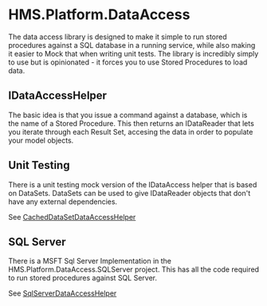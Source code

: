 ﻿# HMS.Platform.DataAccess
The data access library is designed to make it simple to run stored procedures against a SQL database in a running service, while also making it easier to Mock that when writing unit tests.
The library is incredibly simply to use but is opinionated - it forces you to use Stored Procedures to load data. 


## IDataAccessHelper
The basic idea is that you issue a command against a database, which is the name of a Stored Procedure. 
This then returns an IDataReader that lets you iterate through each Result Set, accesing the data in order to populate your model objects.

## Unit Testing
There is a unit testing mock version of the IDataAccess helper that is based on DataSets.
DataSets can be used to give IDataReader objects that don't have any external dependencies.

See [CachedDataSetDataAccessHelper](/CachedDataSetDataAccessHelper.md)

## SQL Server
There is a MSFT Sql Server Implementation in the HMS.Platform.DataAccess.SQLServer project. 
This has all the code required to run stored procedures against SQL Server. 

See [SqlServerDataAccessHelper](SqlServerDataAccessHelper.md)